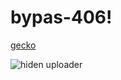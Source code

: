 # bypas-406!
[gecko](https://user-images.githubusercontent.com/122869423/212857088-0c1d1f0b-9059-4e66-aa4c-3b4b53dd1035.jpg)

![hiden uploader](https://user-images.githubusercontent.com/122869423/212857765-7ae8ff6b-2775-4717-87f9-639ec19e08dd.jpg)
